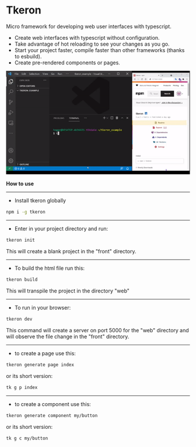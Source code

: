 # Tkeron

Micro framework for developing web user interfaces with typescript.

- Create web interfaces with typescript without configuration.
- Take advantage of hot reloading to see your changes as you go.
- Start your project faster, compile faster than other frameworks (thanks to esbuild).
- Create pre-rendered components or pages.

![tkeron example](./assets/tkexample.gif)

**How to use**

---

- Install tkeron globally

```bash
npm i -g tkeron
```

---

- Enter in your project directory and run:

```bash
tkeron init
```

This will create a blank project in the "front" directory.

---

- To build the html file run this:

```bash
tkeron build
```

This will transpile the project in the directory "web"

---

- To run in your browser:

```bash
tkeron dev
```

This command will create a server on port 5000 for the "web" directory and will observe the file change in the "front" directory.

---

- to create a page use this:

```bash
tkeron generate page index
```

or its short version:

```bash
tk g p index
```

---

- to create a component use this:

```bash
tkeron generate component my/button
```

or its short version:

```bash
tk g c my/button
```
